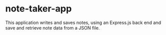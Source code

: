 # note-taker-app

This application writes and saves notes, using an Express.js back end and save and retrieve note data from a JSON file.
